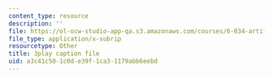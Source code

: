 ```yaml
---
content_type: resource
description: ''
file: https://ol-ocw-studio-app-qa.s3.amazonaws.com/courses/6-034-artificial-intelligence-fall-2010/a3c41c501c0de39f1ca31179abb6eebd_Tl_p5pgBsyM.srt
file_type: application/x-subrip
resourcetype: Other
title: 3play caption file
uid: a3c41c50-1c0d-e39f-1ca3-1179abb6eebd
---
```

